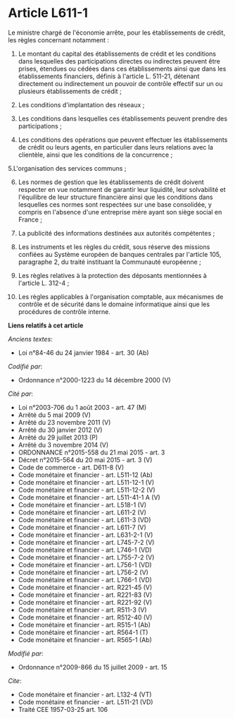 # Article L611-1

Le ministre chargé de l'économie arrête, pour les établissements de crédit, les règles concernant notamment : 

1. Le montant du capital des établissements de crédit et les conditions dans lesquelles des participations directes ou
indirectes peuvent être prises, étendues ou cédées dans ces établissements ainsi que dans les établissements financiers,
définis à l'article L. 511-21, détenant directement ou indirectement un pouvoir de contrôle effectif sur un ou plusieurs
établissements de crédit ; 

2. Les conditions d'implantation des réseaux ; 

3. Les conditions dans lesquelles ces établissements peuvent prendre des participations ; 

4. Les conditions des opérations que peuvent effectuer les établissements de crédit ou leurs agents, en particulier dans
leurs relations avec la clientèle, ainsi que les conditions de la concurrence ; 

5.L'organisation des services communs ; 

6. Les normes de gestion que les établissements de crédit doivent respecter en vue notamment de garantir leur liquidité, leur
solvabilité et l'équilibre de leur structure financière ainsi que les conditions dans lesquelles ces normes sont respectées
sur une base consolidée, y compris en l'absence d'une entreprise mère ayant son siège social en France ; 

7. La publicité des informations destinées aux autorités compétentes ; 

8. Les instruments et les règles du crédit, sous réserve des missions confiées au Système européen de banques centrales par
l'article 105, paragraphe 2, du traité instituant la Communauté européenne ; 

9. Les règles relatives à la protection des déposants mentionnées à l'article L. 312-4 ; 

10. Les règles applicables à l'organisation comptable, aux mécanismes de contrôle et de sécurité dans le domaine informatique
ainsi que les procédures de contrôle interne.

**Liens relatifs à cet article**

_Anciens textes_:

  - Loi n°84-46 du 24 janvier 1984 - art. 30 (Ab)

_Codifié par_:

  - Ordonnance n°2000-1223 du 14 décembre 2000 (V)

_Cité par_:

  - Loi n°2003-706 du 1 août 2003 - art. 47 (M)
  - Arrêté du 5 mai 2009 (V)
  - Arrêté du 23 novembre 2011 (V)
  - Arrêté du 30 janvier 2012 (V)
  - Arrêté du 29 juillet 2013 (P)
  - Arrêté du 3 novembre 2014 (V)
  - ORDONNANCE n°2015-558 du 21 mai 2015 - art. 3
  - Décret n°2015-564 du 20 mai 2015 - art. 3 (V)
  - Code de commerce - art. D611-8 (V)
  - Code monétaire et financier - art. L511-12 (Ab)
  - Code monétaire et financier - art. L511-12-1 (V)
  - Code monétaire et financier - art. L511-12-2 (V)
  - Code monétaire et financier - art. L511-41-1 A (V)
  - Code monétaire et financier - art. L518-1 (V)
  - Code monétaire et financier - art. L611-2 (V)
  - Code monétaire et financier - art. L611-3 (VD)
  - Code monétaire et financier - art. L611-7 (V)
  - Code monétaire et financier - art. L631-2-1 (V)
  - Code monétaire et financier - art. L745-7-2 (V)
  - Code monétaire et financier - art. L746-1 (VD)
  - Code monétaire et financier - art. L755-7-2 (V)
  - Code monétaire et financier - art. L756-1 (VD)
  - Code monétaire et financier - art. L756-2 (V)
  - Code monétaire et financier - art. L766-1 (VD)
  - Code monétaire et financier - art. R221-45 (V)
  - Code monétaire et financier - art. R221-83 (V)
  - Code monétaire et financier - art. R221-92 (V)
  - Code monétaire et financier - art. R511-3 (V)
  - Code monétaire et financier - art. R512-40 (V)
  - Code monétaire et financier - art. R515-1 (Ab)
  - Code monétaire et financier - art. R564-1 (T)
  - Code monétaire et financier - art. R565-1 (Ab)

_Modifié par_:

  - Ordonnance n°2009-866 du 15 juillet 2009 - art. 15

_Cite_:

  - Code monétaire et financier - art. L132-4 (VT)
  - Code monétaire et financier - art. L511-21 (VD)
  - Traité CEE 1957-03-25 art. 106
